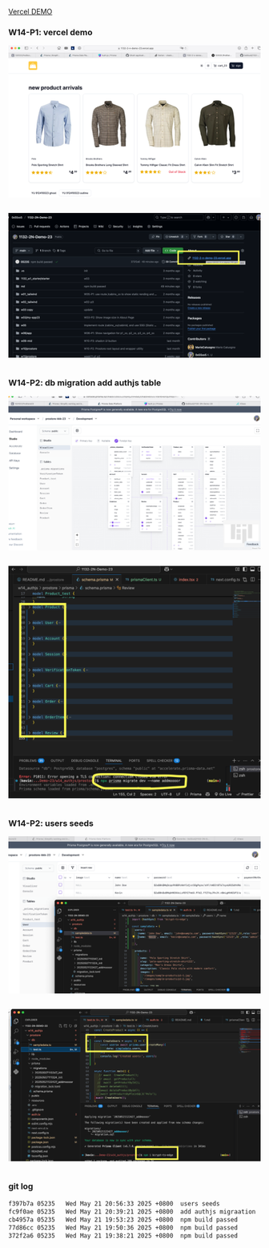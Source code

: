 [Vercel DEMO](https://1132-2-n-demo-23.vercel.app)




### W14-P1: vercel demo
 
![](w14-p1-1.png)
 
```

```

![](w14-p1-2.png)
 
```

```
 

 ### W14-P2: db migration add authjs table
 
![](w14-p2-1.png)
 
```

```

![](w14-p2-2.png)
 
```

```

 ### W14-P2: users seeds
 
![](w14-p3-1.png)
 
```

```

![](w14-p3-2.png)
 
```

```


### git log


```
f397b7a 05235   Wed May 21 20:56:33 2025 +0800  users seeds
fc9f0ae 05235   Wed May 21 20:39:21 2025 +0800  add authjs migraation
cb4957a 05235   Wed May 21 19:53:23 2025 +0800  npm build passed
77d86cc 05235   Wed May 21 19:50:36 2025 +0800  npm build passed
372f2a6 05235   Wed May 21 19:38:21 2025 +0800  npm build passed
```
 
